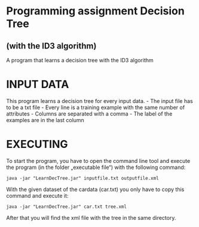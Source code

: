 # Programming assignment Decision Tree 
## (with the ID3 algorithm)
A program that learns a decision tree with the ID3 algorithm

# INPUT DATA

This program learns a decision tree for every input data.
	- The input file has to be a txt file
	- Every line is a training example with the same number of attributes
	- Columns are separated with a comma
	- The label of the examples are in the last column

# EXECUTING

To start the program, you have to open the command line tool and execute the program (in the folder „executable file“) with the following command:

	java -jar "LearnDecTree.jar" inputfile.txt outputfile.xml

With the given dataset of the cardata (car.txt) you only have to copy this command and execute it:

	java -jar "LearnDecTree.jar" car.txt tree.xml

After that you will find the xml file with the tree in the same directory.
